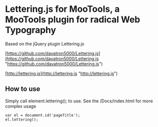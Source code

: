 # Lettering.js for MooTools, a MooTools plugin for radical Web Typography

Based on the jQuery plugin Lettering.js

[https://github.com/davatron5000/Lettering.js](https://github.com/davatron5000/Lettering.js "https://github.com/davatron5000/Lettering.js")

[http://lettering.js](http://lettering.js "http://lettering.js")

How to use
----------
Simply call element.lettering(); to use. See the /Docs/index.html for more complex usage

	var el = document.id('pageTitle');
	el.lettering();
